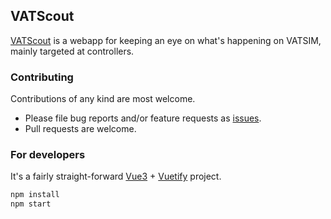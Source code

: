 ## VATScout

[VATScout](https://vatscout.com/) is a webapp for keeping an eye on what's happening on VATSIM, mainly targeted at controllers.

### Contributing

Contributions of any kind are most welcome.

- Please file bug reports and/or feature requests as [issues](https://github.com/minsulander/vatscout/issues).
- Pull requests are welcome.

### For developers

It's a fairly straight-forward [Vue3](https://vuejs.org) + [Vuetify](https://vuetifyjs.com) project.

```sh
npm install
npm start
```
